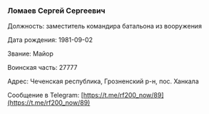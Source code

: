 ### Ломаев Сергей Сергеевич

Должность: заместитель командира батальона из вооружения

Дата рождения: 1981-09-02

Звание: Майор

Воинская часть: 27777

Адрес: Чеченская республика, Грозненский р-н, пос. Ханкала

Сообщение в Telegram: [https://t.me/rf200_now/89](https://t.me/rf200_now/89)
